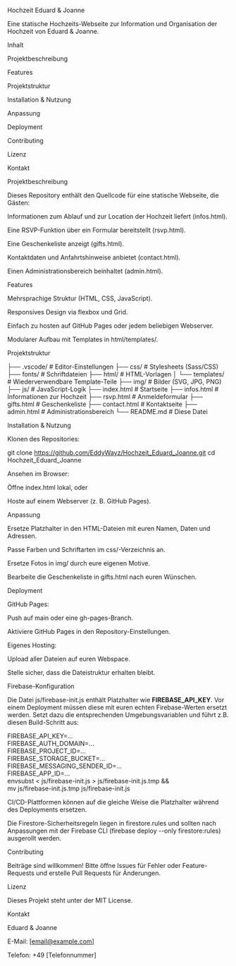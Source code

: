 Hochzeit Eduard & Joanne

Eine statische Hochzeits-Webseite zur Information und Organisation der Hochzeit von Eduard & Joanne.

Inhalt

Projektbeschreibung

Features

Projektstruktur

Installation & Nutzung

Anpassung

Deployment

Contributing

Lizenz

Kontakt

Projektbeschreibung

Dieses Repository enthält den Quellcode für eine statische Webseite, die Gästen:

Informationen zum Ablauf und zur Location der Hochzeit liefert (infos.html).

Eine RSVP-Funktion über ein Formular bereitstellt (rsvp.html).

Eine Geschenkeliste anzeigt (gifts.html).

Kontaktdaten und Anfahrtshinweise anbietet (contact.html).

Einen Administrationsbereich beinhaltet (admin.html).

Features

Mehrsprachige Struktur (HTML, CSS, JavaScript).

Responsives Design via flexbox und Grid.

Einfach zu hosten auf GitHub Pages oder jedem beliebigen Webserver.

Modularer Aufbau mit Templates in html/templates/.

Projektstruktur

├── .vscode/               # Editor-Einstellungen
├── css/                   # Stylesheets (Sass/CSS)
├── fonts/                 # Schriftdateien
├── html/                  # HTML-Vorlagen
│   └── templates/         # Wiederverwendbare Template-Teile
├── img/                   # Bilder (SVG, JPG, PNG)
├── js/                    # JavaScript-Logik
├── index.html             # Startseite
├── infos.html             # Informationen zur Hochzeit
├── rsvp.html              # Anmeldeformular
├── gifts.html             # Geschenkeliste
├── contact.html           # Kontaktseite
├── admin.html             # Administrationsbereich
└── README.md              # Diese Datei

Installation & Nutzung

Klonen des Repositories:

git clone https://github.com/EddyWayz/Hochzeit_Eduard_Joanne.git
cd Hochzeit_Eduard_Joanne

Ansehen im Browser:

Öffne index.html lokal, oder

Hoste auf einem Webserver (z. B. GitHub Pages).

Anpassung

Ersetze Platzhalter in den HTML-Dateien mit euren Namen, Daten und Adressen.

Passe Farben und Schriftarten im css/-Verzeichnis an.

Ersetze Fotos in img/ durch eure eigenen Motive.

Bearbeite die Geschenkeliste in gifts.html nach euren Wünschen.

Deployment

GitHub Pages:

Push auf main oder eine gh-pages-Branch.

Aktiviere GitHub Pages in den Repository-Einstellungen.

Eigenes Hosting:

Upload aller Dateien auf euren Webspace.

Stelle sicher, dass die Dateistruktur erhalten bleibt.

Firebase-Konfiguration

Die Datei js/firebase-init.js enthält Platzhalter wie __FIREBASE_API_KEY__.
Vor einem Deployment müssen diese mit euren echten Firebase-Werten ersetzt
werden. Setzt dazu die entsprechenden Umgebungsvariablen und führt z.B. diesen
Build-Schritt aus:

FIREBASE_API_KEY=... \
FIREBASE_AUTH_DOMAIN=... \
FIREBASE_PROJECT_ID=... \
FIREBASE_STORAGE_BUCKET=... \
FIREBASE_MESSAGING_SENDER_ID=... \
FIREBASE_APP_ID=... \
envsubst < js/firebase-init.js > js/firebase-init.js.tmp && \
mv js/firebase-init.js.tmp js/firebase-init.js

CI/CD-Plattformen können auf die gleiche Weise die Platzhalter während des
Deployments ersetzen.

Die Firestore-Sicherheitsregeln liegen in firestore.rules und sollten nach
Anpassungen mit der Firebase CLI (firebase deploy --only firestore:rules)
ausgerollt werden.

Contributing

Beiträge sind willkommen! Bitte öffne Issues für Fehler oder Feature-Requests und erstelle Pull Requests für Änderungen.

Lizenz

Dieses Projekt steht unter der MIT License.

Kontakt

Eduard & Joanne

E-Mail: [email@example.com]

Telefon: +49 [Telefonnummer]

